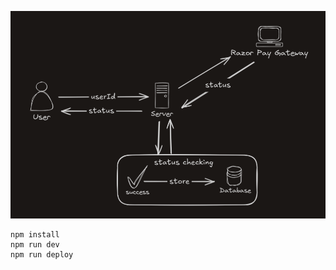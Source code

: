 
![api-architecture](https://raw.githubusercontent.com/YGNTECHSTARTUP/razor/refs/heads/main/api-architecture.png)

```
npm install
npm run dev
npm run deploy
```
